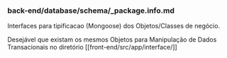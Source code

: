 ### back-end/database/schema/\_package.info.md

Interfaces para tipificacao (Mongoose) dos Objetos/Classes de negócio.

Desejável que existam os mesmos Objetos para Manipulação de Dados Transacionais
no diretório [[front-end/src/app/interface/]]

